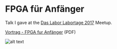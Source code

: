 # FPGA für Anfänger

Talk I gave at the [Das Labor Labortage 2017](https://wiki.das-labor.org/w/Labortage_2017) Meetup.

[Vortrag - FPGA fur Anfänger](https://github.com/mongoq/FPGA_fuer_Anfaenger/raw/master/Labortage_2017_Vortrag.pdf) (PDF)

![alt text](https://s3-eu-west-1.amazonaws.com/popula/location/000050/thumbnail/das-labor-e-v-bochum_50740_175.png
 "Das Labor Logo")
